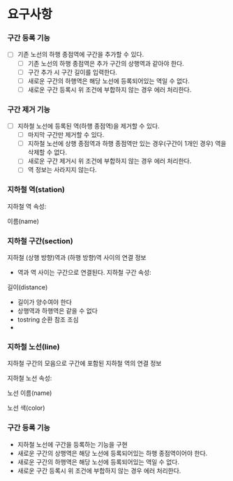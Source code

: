 

# 요구사항

### 구간 등록 기능

- [ ] 기존 노선의 하행 종점역에 구간을 추가할 수 있다.
  - [ ] 기존 노선의 하행 종점역은 추가 구간의 상행역과 같아야 한다.
  - [ ] 구간 추가 시 구간 길이를 입력한다.
  - [ ] 새로운 구간의 하행역은 해당 노선에 등록되어있는 역일 수 없다.
  - [ ] 새로운 구간 등록시 위 조건에 부합하지 않는 경우 에러 처리한다.
 
### 구간 제거 기능

- [ ] 지하철 노선에 등록된 역(하행 종점역)을 제거할 수 있다.
  - [ ] 마지막 구간만 제거할 수 있다.
  - [ ] 지하철 노선에 상행 종점역과 하행 종점역만 있는 경우(구간이 1개인 경우) 역을 삭제할 수 없다.
  - [ ] 새로운 구간 제거시 위 조건에 부합하지 않는 경우 에러 처리한다.
  - [ ] 역 정보는 사라지지 않는다.

### 지하철 역(station)
지하철 역 속성:

이름(name)
### 지하철 구간(section)
지하철 (상행 방향)역과 (하행 방향)역 사이의 연결 정보
- 역과 역 사이는 구간으로 연결된다.
 지하철 구간 속성:

길이(distance)

- 길이가 양수여야 한다
- 상행역과 하행역은 같을 수 없다
- tostring 순환 참조 조심
- 
### 지하철 노선(line)
지하철 구간의 모음으로 구간에 포함된 지하철 역의 연결 정보

지하철 노선 속성:

노선 이름(name)

노선 색(color)


### 구간 등록 기능
- 지하철 노선에 구간을 등록하는 기능을 구현
- 새로운 구간의 상행역은 해당 노선에 등록되어있는 하행 종점역이어야 한다.
- 새로운 구간의 하행역은 해당 노선에 등록되어있는 역일 수 없다.
- 새로운 구간 등록시 위 조건에 부합하지 않는 경우 에러 처리한다.

